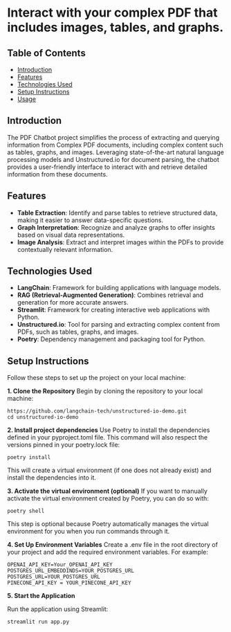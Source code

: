 # Interact with your complex PDF that includes images, tables, and graphs.


## Table of Contents

- [Introduction](#introduction)
- [Features](#features)
- [Technologies Used](#technologies-used)
- [Setup Instructions](#setup-instructions)
- [Usage](#usage)



## Introduction

The PDF Chatbot project simplifies the process of extracting and querying information from Complex PDF documents, including complex content such as tables, graphs, and images. Leveraging state-of-the-art natural language processing models and Unstructured.io for document parsing, the chatbot provides a user-friendly interface to interact with and retrieve detailed information from these documents.



## Features

- **Table Extraction**: Identify and parse tables to retrieve structured data, making it easier to answer data-specific questions.
- **Graph Interpretation**: Recognize and analyze graphs to offer insights based on visual data representations.
- **Image Analysis**: Extract and interpret images within the PDFs to provide contextually relevant information.



## Technologies Used

- **LangChain**: Framework for building applications with language models.
- **RAG (Retrieval-Augmented Generation)**: Combines retrieval and generation for more accurate answers.
- **Streamlit**: Framework for creating interactive web applications with Python.
- **Unstructured.io**: Tool for parsing and extracting complex content from PDFs, such as tables, graphs, and images.
- **Poetry**: Dependency management and packaging tool for Python.



## Setup Instructions

Follow these steps to set up the project on your local machine:


**1. Clone the Repository**
Begin by cloning the repository to your local machine:
```
https://github.com/langchain-tech/unstructured-io-demo.git
cd unstructured-io-demo
```

**2. Install project dependencies**
Use Poetry to install the dependencies defined in your pyproject.toml file. This command will also respect the versions pinned in your poetry.lock file:
```
poetry install
```
This will create a virtual environment (if one does not already exist) and install the dependencies into it.


**3. Activate the virtual environment (optional)**
If you want to manually activate the virtual environment created by Poetry, you can do so with:
```
poetry shell
```
This step is optional because Poetry automatically manages the virtual environment for you when you run commands through it.



**4. Set Up Environment Variables**
Create a .env file in the root directory of your project and add the required environment variables. For example:
```
OPENAI_API_KEY=Your_OPENAI_API_KEY
POSTGRES_URL_EMBEDDINDS=YOUR_POSTGRES_URL
POSTGRES_URL=YOUR_POSTGRES_URL
PINECONE_API_KEY = YOUR_PINECONE_API_KEY
```


**5. Start the Application**

Run the application using Streamlit:
```
streamlit run app.py
```